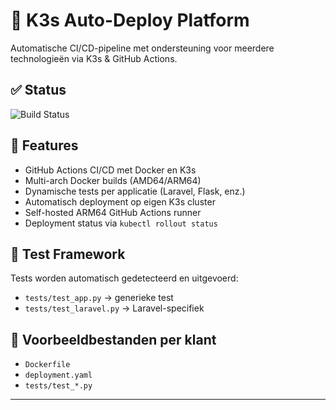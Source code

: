 # 🚀 K3s Auto-Deploy Platform

Automatische CI/CD-pipeline met ondersteuning voor meerdere technologieën via K3s & GitHub Actions.

## ✅ Status

![Build Status](https://github.com/escanor-source/k8s-docker-autodeploy-github/actions/workflows/deploy.yml/badge.svg)

## 🔧 Features

- GitHub Actions CI/CD met Docker en K3s
- Multi-arch Docker builds (AMD64/ARM64)
- Dynamische tests per applicatie (Laravel, Flask, enz.)
- Automatisch deployment op eigen K3s cluster
- Self-hosted ARM64 GitHub Actions runner
- Deployment status via `kubectl rollout status`

## 🧪 Test Framework

Tests worden automatisch gedetecteerd en uitgevoerd:
- `tests/test_app.py` → generieke test
- `tests/test_laravel.py` → Laravel-specifiek

## 📁 Voorbeeldbestanden per klant

- `Dockerfile`
- `deployment.yaml`
- `tests/test_*.py`

---

